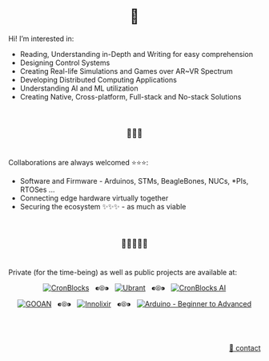 <h1 align="center">👋</h1>

Hi! I’m interested in:

  - Reading, Understanding in-Depth and Writing for easy comprehension
  - Designing Control Systems
  - Creating Real-life Simulations and Games over AR~VR Spectrum
  - Developing Distributed Computing Applications
  - Understanding AI and ML utilization
  - Creating Native, Cross-platform, Full-stack and No-stack Solutions


&nbsp;

<h3 align="center">💞️💞️💞️</h3>

# 

Collaborations are always welcomed :star::star::star::
  - Software and Firmware - Arduinos, STMs, BeagleBones, NUCs, \*PIs, RTOSes ...
  - Connecting edge hardware virtually together
  - Securing the ecosystem ✨✨✨ - as much as viable


&nbsp;

<h3 align="center">🌱🌱🌱🌱🌱</h3>

# 

Private (for the time-being) as well as public projects are available at:

<p align="center">
  <a href="https://github.com/cronblocks"><img src="https://avatars.githubusercontent.com/u/86520771?s=48&v=4" alt="CronBlocks" /></a>
  &nbsp;&nbsp;⁌⦾⁍&nbsp;&nbsp;
  <a href="https://github.com/ubrant"><img src="https://avatars.githubusercontent.com/u/87671848?s=48&v=4" alt="Ubrant" /></a>
  &nbsp;&nbsp;⁌⦾⁍&nbsp;&nbsp;
  <a href="https://github.com/cronblocks-ai"><img src="https://avatars.githubusercontent.com/u/103107980?s=48&v=4" alt="CronBlocks AI" /></a>
</p>

<p align="center">
  <a href="https://github.com/gooan"><img src="https://avatars.githubusercontent.com/u/87671960?s=48&v=4" alt="GOOAN" /></a>
  &nbsp;&nbsp;⁌⦾⁍&nbsp;&nbsp;
  <a href="https://github.com/innolixir"><img src="https://avatars.githubusercontent.com/u/85053112?s=48&v=4" alt="Innolixir" /></a>
  &nbsp;&nbsp;⁌⦾⁍&nbsp;&nbsp;
  <a href="https://github.com/arduino-ba"><img src="https://avatars.githubusercontent.com/u/121078777?s=48&v=4" alt="Arduino - Beginner to Advanced" /></a>
</p>


&nbsp;

# 
<p align="right"><a href="https://www.linkedin.com/in/usa-m">&#128231; contact</a></p>
